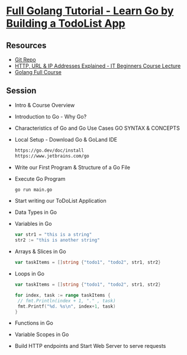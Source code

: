 # [Full Golang Tutorial - Learn Go by Building a TodoList App](https://www.youtube.com/watch?v=XCZWyN9ZbEQ)
 
## Resources
-  [Git Repo](https://gitlab.com/twn-youtube/golang-crash-course)
-  [HTTP, URL & IP Addresses Explained - IT Beginners Course Lecture](https://techworld-with-nana.teachable.com/courses/it-beginners-course/lectures/44206531)
-  [Golang Full Course](https://youtu.be/yyUHQIec83I)


## Session

- Intro & Course Overview
- Introduction to Go - Why Go?
- Characteristics of Go and Go Use Cases GO SYNTAX & CONCEPTS
- Local Setup - Download Go & GoLand IDE
  ```sh
  https://go.dev/doc/install
  https://www.jetbrains.com/go
  ```

  
- Write our First Program & Structure of a Go File
- Execute Go Program
  ```sh
  go run main.go
  ```

- Start writing our ToDoList Application
- Data Types in Go
- Variables in Go
  ```go
  var str1 = "this is a string"
  str2 := "this is another string"
  ```
- Arrays & Slices in Go

  ```go
  var taskItems = []string {"todo1", "todo2", str1, str2} 
  ```
- Loops in Go  
  ```go
  var taskItems = []string {"todo1", "todo2", str1, str2}

  for index, task := range taskItems {
   // fmt.Println(index + 1, "." , task)
   fmt.Printf("%d. %s\n", index+1, task)
  }
  ```
- Functions in Go 
- Variable Scopes in Go 
- Build HTTP endpoints and Start Web Server to serve requests
